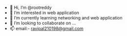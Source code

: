 - 👋 Hi, I’m @rootreddy
- 👀 I’m interested in web application
- 🌱 I’m currently learning networking and web application 
- 💞️ I’m looking to collaborate on ...
- 📫 email:- ravipal210198@gmail.com

<!---
rootreddy/rootreddy is a ✨ special ✨ repository because its `README.md` (this file) appears on your GitHub profile.
You can click the Preview link to take a look at your changes.
--->
